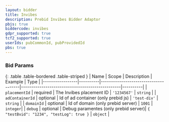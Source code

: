 ```yaml
---
layout: bidder
title: Invibes
description: Prebid Invibes Bidder Adaptor
pbjs: true
biddercode: invibes
gdpr_supported: true
tcf2_supported: true
userIds: pubCommonId, pubProvidedId
pbs: true
---
```


### Bid Params

{: .table .table-bordered .table-striped }
| Name            | Scope    | Description                          | Example                                         | Type     |
|-----------------|----------|--------------------------------------|-------------------------------------------------|----------|
| `placementId`   | required | The Invibes placement ID             | `'1234567'`                                     | `string` |
| `adContainerId` | optional | Id of ad container (only prebid js)  | `'test-div'`                                    | `string` |
| `domainId`      | optional | Id of domain (only prebid server)    | `1001`                                          | `integer`|
| `debug`         | optional | Debug paramentes (only prebid server)| `{ "testBvid": "1234", "testLog": true }`       | `object` |

